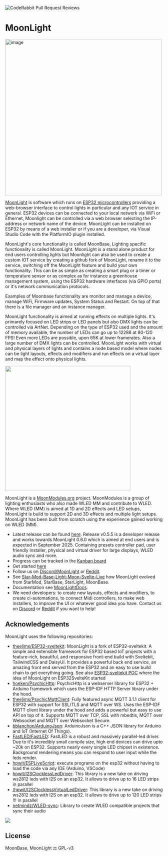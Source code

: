 ![CodeRabbit Pull Request Reviews](https://img.shields.io/coderabbit/prs/github/MoonModules/MoonLight?utm_source=oss&utm_medium=github&utm_campaign=ewowi%2FMoonBase&labelColor=171717&color=FF570A&link=https%3A%2F%2Fcoderabbit.ai&label=CodeRabbit+Reviews)

# MoonLight

<img width="500" alt="image" src="https://github.com/user-attachments/assets/2dee317b-70d0-4e25-be6a-779ff5fa94f0" />

[MoonLight](https://github.com/MoonModules/MoonLight) is software which runs on [ESP32 microcontrollers](https://www.espressif.com/en/products/socs/esp32) providing a web-browser interface to control lights in particular and any IOT service in general. ESP32 devices can be connected to your local network via WiFi or Ethernet, Moonlight can be controlled via a web browser selecting the IP-address or network name of the device.
MoonLight can be installed on ESP32 by means of a web installer or if you are a developer, via Visual Studio Code with the PlatformIO plugin installed.

MoonLight's core functionality is called MoonBase, Lighting specific functionality is called MoonLight. MoonLight is a stand alone product for end users controlling lights but Moonlight can also be used to create a custom IOT service by creating a github fork of MoonLight, rename it to the service, switching off the MoonLight feature and build your own functionality. This can be as simple as creating a smart plug or a timer or temperature sensor or as complex as for instance a greenhouse management system, using the ESP32 hardware interfaces (via GPIO ports) or it's network communication protocols.

Examples of Moonbase functionality are monitor and manage a device, manage WiFi, Firmware updates, System Status and Restart. On top of that there is a file manager and an instance manager.

MoonLight functionality is aimed at running effects on multiple lights. It's primarely focused on LED strips or LED panels but also DMX lights can be controlled via ArtNet. Depending on the type of ESP32 used and the amount of memory available, the number of LEDs can go up to 12288 at 80-120 FPS! Even more LEDs are possible, upon 65K at lower framerates. Also a large number of DMX lights can be controlled. MoonLight works with virtual and physical layers of lights and contains a node based model where nodes can be light layouts, effects and modifiers and run effects on a virtual layer and map the effect onto physical lights. 

<img width="400" src="https://github.com/user-attachments/assets/09143feb-1356-463c-bc23-6982ef3eeb42"/>


MoonLight is a [MoonModules.org](https://moonmodules.org) project. MoonModules is a group of lighting enthusiasts who also made WLED MM and contribute to WLED. Where WLED (MM) is aimed at 1D and 2D effects and LED setups, MoonLight is build to support 2D and 3D effects and multiple light setups. MoonLight has been built from scratch using the experience gained working on WLED (MM).

* Latest release can be found [here](https://github.com/MoonModules/MoonLight/releases). Release v0.5.5 is a developer release and works towards MoonLight 0.6.0 which is aimed at end users and is expected in September 2025. Containing presets controller pad, user friendly installer, physical and virtual driver for large displays, WLED audio sync and more.
* Progress can be tracked in the [Kanban board](https://github.com/users/MoonModules/projects/2/)
* Get started [here](https://moonmodules.org/MoonLight/general/gettingstarted/)
* Follow us on [Discord/MoonLight](https://discord.gg/TC8NSUSCdV) or [Reddit](https://reddit.com/r/moonmodules).
* See [Star-Mod-Base-Light-Moon-Svelte-Live](https://moonmodules.org/Star-Mod-Base-Light-Moon-Svelte-Live) how MoonLight evolved from StarMod, StarBase, StarLight, MoonBase. 
* Documentation see [MoonLightDocs](https://moonmodules.org/MoonLight/).
* We need developers: to create new layouts, effects and modifiers, to create ci-automations, to connect Midi controllers, to make web installers, to improve the UI or whatever good idea you have. Contact us on [Discord](https://discord.com/channels/700041398778331156/1203994211301728296) or [Reddit](https://reddit.com/r/moonmodules) if you want to help!

## Acknowledgements

MoonLight uses the following repositories:

* [theelims/ESP32-sveltekit](https://github.com/theelims/ESP32-sveltekit): MoonLight is a fork of ESP32-sveltekit. A simple and extensible framework for ESP32 based IoT projects with a feature-rich, beautiful, and responsive front-end build with Sveltekit, TailwindCSS and DaisyUI. It provides a powerful back end service, an amazing front end served from the ESP32 and an easy to use build chain to get everything going. See also [ESP32-sveltekit POC](https://github.com/theelims/ESP32-sveltekit/issues/68) where the idea of MoonLight on ESP32SvelteKit started
* [hoeken/PsychicHttp](https://github.com/hoeken/PsychicHttp): PsychicHttp is a webserver library for ESP32 + Arduino framework which uses the ESP-IDF HTTP Server library under the hood.
* [theelims/PsychicMqttClient](https://github.com/theelims/PsychicMqttClient): Fully featured async MQTT 3.1.1 client for ESP32 with support for SSL/TLS and MQTT over WS. Uses the ESP-IDF MQTT client library under the hood and adds a powerful but easy to use API on top of it. Supports MQTT over TCP, SSL with mbedtls, MQTT over Websocket and MQTT over Websocket Secure.
* [bblanchon/ArduinoJson](https://github.com/bblanchon/ArduinoJson): ArduinoJson is a C++ JSON library for Arduino and IoT (Internet Of Things).
* [FastLED/FastLED](https://github.com/FastLED/FastLED): FastLED is a robust and massively parallel-led driver. Due to it's incredibly small compile size, high end devices can drive upto ~20k on ESP32. Supports nearly every single LED chipset in existence. Background rendering means you can respond to user input while the leds render.
* [hpwit/ESPLiveScript](https://github.com/hpwit/ESPLiveScript): execute programs on the esp32 without having to load the code via any IDE (Arduino, VSCode)
* [hpwit/I2SClocklessLedDriver](https://github.com/hpwit/I2SClocklessLedDriver): This library is a new take on driving ws2812 leds with I2S on an esp32. It allows to drive up to 16 LED strips in parallel
* [/hpwit/I2SClocklessVirtualLedDriver](https://github.com/hpwit/I2SClocklessVirtualLedDriver): This library is a new take on driving ws2812 leds with I2S on an esp32. It allows to drive up to 120 LED strips !!! in parallel
* [netmindz/WLED-sync](https://github.com/netmindz/WLED-sync): Library to create WLED compatible projects that sync their audio

<img src="https://github.com/user-attachments/assets/c655d610-53eb-4dd3-8e9e-0cfa23b97bb4"/>

## License

MoonBase, MoonLight ⚖️ GPL-v3